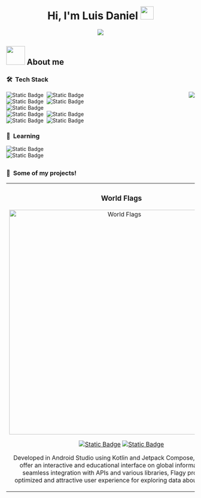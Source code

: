 <h1 align="center"><b>Hi, I'm Luis Daniel </b><picture><img src = "https://github.com/LuisDev2576/LuisDev2576/assets/123314822/dc8f0b0a-daa0-455c-84ef-a0ce3a897597" width = 35px></h1>

<p align="center">
  <picture><img src = "https://readme-typing-svg.demolab.com?font=Fira+Code&pause=1000&color=3FDC85&center=true&vCenter=true&random=false&width=435&lines=%3CAndroid+Developer+Junior%3E;%2B2+years+experience.">
</p>

## <picture><img src = "https://github.com/LuisDev2576/LuisDev2576/assets/123314822/021d5c82-4b9f-4e37-9270-9ef4d82290e9" width = 50px></picture> About me




### 🛠 &nbsp;Tech Stack

<picture><img src = "https://github.com/LuisDev2576/LuisDev2576/assets/123314822/b482711a-3d06-40c5-ba95-362d9b287ff5" align="right">

![Static Badge](https://img.shields.io/badge/Figma-264653?style=for-the-badge&logo=figma)&nbsp;
![Static Badge](https://img.shields.io/badge/Adobe_XD-264653?style=for-the-badge&logo=adobexd)\
![Static Badge](https://img.shields.io/badge/Android_Studio-264653?style=for-the-badge&logo=android)&nbsp;
![Static Badge](https://img.shields.io/badge/Kotlin-264653?style=for-the-badge&logo=kotlin)\
![Static Badge](https://img.shields.io/badge/Jetpack_Compose-264653?style=for-the-badge&logo=jetpackcompose)\
![Static Badge](https://img.shields.io/badge/Firebase-264653?style=for-the-badge&logo=firebase)&nbsp;
![Static Badge](https://img.shields.io/badge/SQL-264653?style=for-the-badge&logo=mysql&logoColor=white)\
![Static Badge](https://img.shields.io/badge/GitHub-264653?style=for-the-badge&logo=github)&nbsp;
![Static Badge](https://img.shields.io/badge/Play_Store-264653?style=for-the-badge&logo=googleplay)


### 📖 &nbsp;Learning
![Static Badge](https://img.shields.io/badge/Kotlin_Multiplatform-264653?style=for-the-badge&logo=kotlin)\
![Static Badge](https://img.shields.io/badge/Compose_Multiplatform-264653?style=for-the-badge&logo=jetpackcompose)
##

### 💾 &nbsp;Some of my projects!

<table>
<tr>
<td width="50%">
<h3 align="center">World Flags</h3>

<div align="center">
<a href="https://github.com/LuisDev2576/LuisDev2576/assets/123314822/96b011d3-e9b0-4833-9fb3-23898de02a89" target="_blank"><img src="https://github.com/LuisDev2576/LuisDev2576/assets/123314822/a38bf07f-c732-4c1e-a85b-9daa6a0a9d47" width="600" alt="World Flags"></a>
<p>

[![Static Badge](https://img.shields.io/badge/Code-264653?style=for-the-badge&logo=github)](https://github.com/LuisDev2576/Flagy)
</a>
[![Static Badge](https://img.shields.io/badge/Play_Store-264653?style=for-the-badge&logo=googleplay)](https://github.com/LuisDev2576/Flagy)
</a>
</p>
<p> 
Developed in Android Studio using Kotlin and Jetpack Compose, designed to offer an interactive and educational interface on global information. With seamless integration with APIs and various libraries, Flagy provides an optimized and attractive user experience for exploring data about countries.</p>
</div>
